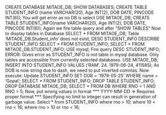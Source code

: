 CREATE DATABASE MITAOE_DB;
SHOW DATABASES;
CREATE TABLE STUDENT_INFO (name VARCHAR(20),
Age INT(2),
DOB DATE,
PINCODE INT(6));
You will get error as no DB is select
USE MITAOE_DB;
CREATE TABLE STUDENT_INFO(name VARCHAR(20),
Age INT(2),
DOB DATE,
PINCODE INT(6));
Again we fire table query and after “SHOW TABLES”
Now to display tables in Database
SELECT * FROM MITAOE_DB;
Table ‘MITAOE_DB.Student_info’ does not exist,
DESC STUDENT_INFO
DESCRIBE STUDENT_INFO
SELECT * FROM STUDENT_INFO;
SELECT * FROM MITAOE_DB.STUDENT_INFO;
USE mysql;
Fire query
DESC STUDENT_INFO;
ERROR: Gives error as STUDENT_INFO is not table in mysql database.
Only tables are accessible from currently selected databases.
USE MITAOE_DB;
INSERT INTO STUDENT_INFO VALUES (‘RAM’. 24. 1979-06-24, 411585);
As DOB is now string due to dash, we need to put inverted commas.
Now execute:
Update STUDENT_INFO SET DOB = ‘1979-05-25’ WHERE name = ‘Gopal’;
SELECT * FROM  STUDENT_INFO;
DROP TABLE STUDENT_INFO;
DROP DATABASE MITAOE_DB;
SELECT * FROM DB WHERE RNO = 1 AND RNO = 5;
Now, put wrong  values in format
***  YYYY-MM-DD ⇒ Requires proper format
***  Specifying no limit to integer can result in generation of garbage value.
Select * from STUDENT_INFO where rno > 10;
                                                         	where 10 < rno < 16;
                                                         	where rno > 10 or rno < 16;
